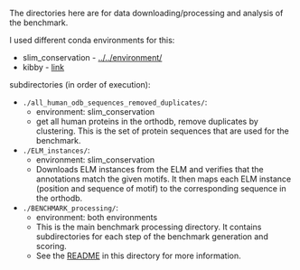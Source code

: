 The directories here are for data downloading/processing and analysis of the benchmark.

I used different conda environments for this:
- slim_conservation - [../../environment/](../../environment/)
- kibby - [link](https://github.com/esbgkannan/kibby)

subdirectories (in order of execution):
- `./all_human_odb_sequences_removed_duplicates/`:
  - environment: slim_conservation
  - get all human proteins in the orthodb, remove duplicates by clustering. This is the set of protein sequences that are used for the benchmark.
- `./ELM_instances/`:
  - environment: slim_conservation
  - Downloads ELM instances from the ELM and verifies that the annotations match the given motifs. It then maps each ELM instance (position and sequence of motif) to the corresponding sequence in the orthodb.
- `./BENCHMARK_processing/`:
  - environment: both environments
  - This is the main benchmark processing directory. It contains subdirectories for each step of the benchmark generation and scoring.
  - See the [README](./README.md) in this directory for more information.

